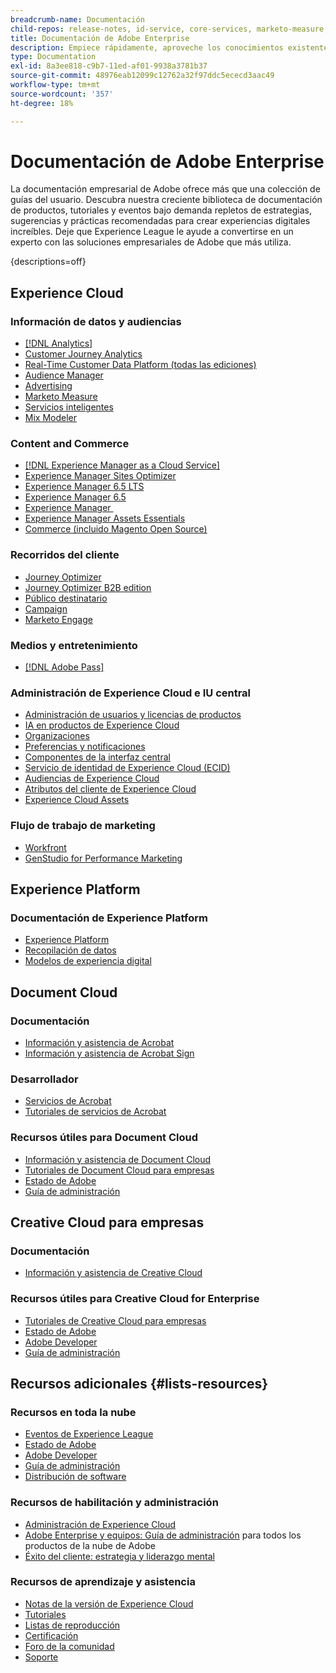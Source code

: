 ```yaml
---
breadcrumb-name: Documentación
child-repos: release-notes, id-service, core-services, marketo-measure, deliverability-learn, dynamic-media-developer-resources, dynamic-media-classic, journeys
title: Documentación de Adobe Enterprise
description: Empiece rápidamente, aproveche los conocimientos existentes y conviértase en experto con su software de Adobe leyendo la documentación empresarial de Adobe. Acceda a nuestras guías, tutoriales, listas de reproducción y notas de la versión para las soluciones de Adobe Enterprise en Experience Cloud, Experience Platform, Document Cloud y Creative Cloud para empresas.
type: Documentation
exl-id: 8a3ee818-c9b7-11ed-af01-9938a3781b37
source-git-commit: 48976eab12099c12762a32f97ddc5ececd3aac49
workflow-type: tm+mt
source-wordcount: '357'
ht-degree: 18%

---
```



# Documentación de Adobe Enterprise

La documentación empresarial de Adobe ofrece más que una colección de guías del usuario. Descubra nuestra creciente biblioteca de documentación de productos, tutoriales y eventos bajo demanda repletos de estrategias, sugerencias y prácticas recomendadas para crear experiencias digitales increíbles. Deje que Experience League le ayude a convertirse en un experto con las soluciones empresariales de Adobe que más utiliza.

{descriptions=off}

## Experience Cloud

### Información de datos y audiencias

+ [[!DNL Analytics]](analytics.md)
+ [Customer Journey Analytics](customer-journey-analytics.md)
+ [Real-Time Customer Data Platform (todas las ediciones)](real-time-customer-data-platform.md)
+ [Audience Manager](audience-manager.md)
+ [Advertising](advertising.md)
+ [Marketo Measure](marketo-measure.md)
+ [Servicios inteligentes](intelligent-services.md)
+ [Mix Modeler](mix-modeler.md)

### Content and Commerce

+ [[!DNL Experience Manager as a Cloud Service]](experience-manager-cloud-service.md)
+ [Experience Manager Sites Optimizer](https://experienceleague.adobe.com/es/docs/experience-manager-sites-optimizer/content/home)
+ [Experience Manager 6.5 LTS](experience-manager-65-lts.md)
+ [Experience Manager 6.5](experience-manager-65.md)
+ [Experience Manager &#x200B;](experience-manager-release-information#/help/using/aem-previous-versions.md)
+ [Experience Manager Assets Essentials](experience-manager-assets-essentials#help)
+ [Commerce (incluido Magento Open Source)](commerce.md)

### Recorridos del cliente

+ [Journey Optimizer](journey-optimizer.md)
+ [Journey Optimizer B2B edition](journey-optimizer-b2b.md)
+ [Público destinatario](target.md)
+ [Campaign](campaign.md)
+ [Marketo Engage](marketo-engage.md)

### Medios y entretenimiento

+ [[!DNL Adobe Pass]](pass.md)

### Administración de Experience Cloud e IU central

+ [Administración de usuarios y licencias de productos](core-services#/help/interface/administration/admin-console.md)
+ [IA en productos de Experience Cloud](core-services#/help/interface/features/generative-ai.md)
+ [Organizaciones](core-services#/help/interface/administration/organizations.md)
+ [Preferencias y notificaciones](core-services#/help/interface/features/account-preferences.md)
+ [Componentes de la interfaz central](core-services#interface)
+ [Servicio de identidad de Experience Cloud (ECID)](id-service#using)
+ [Audiencias de Experience Cloud](core-services#/help/interface/services/audiences/overview.md)
+ [Atributos del cliente de Experience Cloud](core-services#/help/interface/services/customer-attributes/attributes.md)
+ [Experience Cloud Assets](core-services#/help/interface/services/assets/experience-cloud-assets.md)

### Flujo de trabajo de marketing

+ [Workfront](workfront.md)
+ [GenStudio for Performance Marketing](genstudio-for-performance-marketing.md)

<!--
+ [Workfront Tutorials](workfront-learn#tutorials-workfront)
-->

## Experience Platform

### Documentación de Experience Platform

+ [Experience Platform](experience-platform.md)
+ [Recopilación de datos](data-collection.md)
+ [Modelos de experiencia digital](blueprints-learn#architecture)

## Document Cloud

### Documentación

+ [Información y asistencia de Acrobat](https://helpx.adobe.com/es/support/acrobat.html)
+ [Información y asistencia de Acrobat Sign](https://helpx.adobe.com/es/support/sign.html)

### Desarrollador

+ [Servicios de Acrobat](https://developer.adobe.com/document-services/docs/overview/)
+ [Tutoriales de servicios de Acrobat](acrobat-services-learn#tutorials)

### Recursos útiles para Document Cloud

+ [Información y asistencia de Document Cloud](https://helpx.adobe.com/es/support/document-cloud.html)
+ [Tutoriales de Document Cloud para empresas](https://experienceleague.adobe.com/docs/home-tutorials.html?lang=es#document-cloud-tutorials)
+ [Estado de Adobe](https://status.adobe.com/)
+ [Guía de administración](https://helpx.adobe.com/es/enterprise/admin-guide.html)

## Creative Cloud para empresas

### Documentación

+ [Información y asistencia de Creative Cloud](https://helpx.adobe.com/es/support/creative-cloud.html)

### Recursos útiles para Creative Cloud for Enterprise

+ [Tutoriales de Creative Cloud para empresas](creative-cloud-enterprise-learn#cce-learning-hub)
+ [Estado de Adobe](https://status.adobe.com/)
+ [Adobe Developer](https://developer.adobe.com/)
+ [Guía de administración](https://helpx.adobe.com/es/enterprise/admin-guide.html)

## Recursos adicionales {#lists-resources}

### Recursos en toda la nube

+ [Eventos de Experience League](https://experienceleague.adobe.com/docs/release-notes/experience-cloud/current.html?lang=es#events)
+ [Estado de Adobe](https://status.adobe.com/)
+ [Adobe Developer](https://developer.adobe.com/)
+ [Guía de administración](https://helpx.adobe.com/es/enterprise/admin-guide.html)
+ [Distribución de software](experience-cloud#software-distribution)

### Recursos de habilitación y administración

+ [Administración de Experience Cloud](core-services#/help/interface/administration/admin-tool-experience-cloud.md)
+ [Adobe Enterprise y equipos: Guía de administración](https://helpx.adobe.com/es/enterprise/managing/user-guide.html) para todos los productos de la nube de Adobe
+ [Éxito del cliente: estrategia y liderazgo mental](customer-success#customer-success)

### Recursos de aprendizaje y asistencia

+ [Notas de la versión de Experience Cloud](release-notes#experience-cloud)
+ [Tutoriales](home-tutorials.md)
+ [Listas de reproducción](https://experienceleague.adobe.com/es/playlists)
+ [Certificación](certification#program)
+ [Foro de la comunidad](https://experienceleaguecommunities.adobe.com)
+ [Soporte](https://experienceleague.adobe.com/es?support-solution=General&support-tab=home&lang=es#support)

<!--
+ [Events](events.md)
-->
